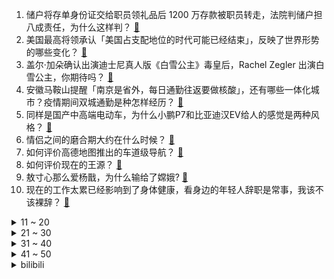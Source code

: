 1. 储户将存单身份证交给职员领礼品后 1200 万存款被职员转走，法院判储户担八成责任，为什么这样判？ [:link:](https://www.zhihu.com/question/496486315)
2. 美国最高将领承认「美国占支配地位的时代可能已经结束」，反映了世界形势的哪些变化？ [:link:](https://www.zhihu.com/question/496569142)
3. 盖尔·加朵确认出演迪士尼真人版《白雪公主》毒皇后，Rachel Zegler 出演白雪公主，你期待吗？ [:link:](https://www.zhihu.com/question/496527648)
4. 安徽马鞍山提醒「南京是省外，每日通勤往返要做核酸」，还有哪些一体化城市？疫情期间双城通勤是种怎样经历？ [:link:](https://www.zhihu.com/question/496755865)
5. 同样是国产中高端电动车，为什么小鹏P7和比亚迪汉EV给人的感觉是两种风格？ [:link:](https://www.zhihu.com/question/486811480)
6. 情侣之间的磨合期大约在什么时候？ [:link:](https://www.zhihu.com/question/63472588)
7. 如何评价高德地图推出的车道级导航？ [:link:](https://www.zhihu.com/question/495687337)
8. 如何评价现在的王源？ [:link:](https://www.zhihu.com/question/338091436)
9. 敖寸心那么爱杨戬，为什么输给了嫦娥? [:link:](https://www.zhihu.com/question/407411384)
10. 现在的工作太累已经影响到了身体健康，看身边的年轻人辞职是常事，我该不该裸辞？ [:link:](https://www.zhihu.com/question/496688420)
<details>
<summary>11 ~ 20</summary>

11. 我想自学 2~3 年英语，再通过笔译挣钱。这条路靠谱吗？ [:link:](https://www.zhihu.com/question/35115182)
12. 长痘痘的时候要挤掉吗？还是等它自己消掉？ [:link:](https://www.zhihu.com/question/355563541)
13. 怎么看待《欢乐颂》结局樊胜美和王柏川因为房产证写谁名字分手？ [:link:](https://www.zhihu.com/question/60332816)
14. 如何看待 14 年后周杰伦电影《不能说的秘密》评分终于到了 8 分？它值得吗？ [:link:](https://www.zhihu.com/question/496475973)
15. 哪些道理是你离婚后才明白的? [:link:](https://www.zhihu.com/question/265158687)
16. 父母把生活中面临的各种压力告诉孩子，这种行为是对还是错呢？ [:link:](https://www.zhihu.com/question/496724173)
17. 可不可以分享一些很遗憾的文案? [:link:](https://www.zhihu.com/question/488378164)
18. 在减肥过程中什么的食物最抗饿？ [:link:](https://www.zhihu.com/question/447418223)
19. 2021 年双十一装机配置有哪些推荐？ [:link:](https://www.zhihu.com/question/491830760)
20. 有没有什么中世纪背景的小说啊? [:link:](https://www.zhihu.com/question/485110243)
</details>
<details>
<summary>21 ~ 30</summary>

21. 你听过最暖心的故事是? [:link:](https://www.zhihu.com/question/31269404)
22. 如何看待男子心肺复苏压断老太 12 根肋骨遭索赔，二审维持原判，法院驳回老太诉讼？ [:link:](https://www.zhihu.com/question/496658885)
23. 《午夜凶铃》系列电影讲的到底是什么故事？ [:link:](https://www.zhihu.com/question/35792826)
24. 怎样让自己不懦弱？ [:link:](https://www.zhihu.com/question/477371572)
25. 觉得在婚姻里很幸福的，老公是怎么样的? [:link:](https://www.zhihu.com/question/487699743)
26. 有哪些听到就会很心动的句子？ [:link:](https://www.zhihu.com/question/484088753)
27. 海尔创始人张瑞敏辞任董事局主席，受邀担任名誉主席，如何评价他掌舵海尔的业绩？海尔未来的发展前景如何？ [:link:](https://www.zhihu.com/question/496780463)
28. 做了四年客服现在转运营助理，想知道运营助理应该做哪些？ [:link:](https://www.zhihu.com/question/58707547)
29. 如何看待永州女婴吃泔水与流浪狗同住？官方回应「小孩暂由民政局福利院抚养」，还有更好的解决办法吗？ [:link:](https://www.zhihu.com/question/496482821)
30. 美国一二战老兵新冠并发症去世后捐出遗体，却被直播解剖且对外售票，如何看待此事？ [:link:](https://www.zhihu.com/question/496639149)
</details>
<details>
<summary>31 ~ 40</summary>

31. 如何看待深圳中学 00 后学霸全英文对话诺奖得主彭罗斯？ [:link:](https://www.zhihu.com/question/496518583)
32. 「全国性寒潮」来袭，多地降温超过 10 度，秋裤销售高峰提前，对待降温你都做了哪些准备？ [:link:](https://www.zhihu.com/question/496781186)
33. 男生对什么类型的女生最容易来感觉? [:link:](https://www.zhihu.com/question/331040438)
34. 小伙连续熬夜加班致急性脑梗死，每天只睡3-4个小时，脑中风离年轻人遥远吗？ [:link:](https://www.zhihu.com/question/496136212)
35. 2021 福布斯中国内地富豪榜发布，农夫山泉董事长钟睒睒登顶，张一鸣第二马云第五，显示出哪些行业趋势？ [:link:](https://www.zhihu.com/question/496513398)
36. 《漠河舞厅》为什么突然火了？原型是谁？背后隐藏着怎样的故事？ [:link:](https://www.zhihu.com/question/496196976)
37. 电竞成亚运会正式项目，杭州亚运会设英雄联盟、王者荣耀等 8 个电竞项目，会有哪些看点？ [:link:](https://www.zhihu.com/question/496831601)
38. 「同一个老师教出的孩子，差距不在学校，在家庭」孩子老师说的对吗？ [:link:](https://www.zhihu.com/question/495021257)
39. 你们最近有听到过什么好笑的段子吗？ [:link:](https://www.zhihu.com/question/493223137)
40. 为什么人们会将房子和安全感联系在一起？ [:link:](https://www.zhihu.com/question/496366946)
</details>
<details>
<summary>41 ~ 50</summary>

41. 科学研究的最终目标和目的是什么？ [:link:](https://www.zhihu.com/question/19897012)
42. 想参加 23 年跨专业考研，应该怎么开始呢？ [:link:](https://www.zhihu.com/question/496515781)
43. 哪些机械键盘闭眼也可以入坑？ [:link:](https://www.zhihu.com/question/380566492)
44. 戴表的目的到底是什么? [:link:](https://www.zhihu.com/question/494578214)
45. 如果只考虑颜值，你最喜欢哪个动漫女角色？为什么？ [:link:](https://www.zhihu.com/question/490353604)
46. 如何评价电影《不老奇事》? [:link:](https://www.zhihu.com/question/320013583)
47. 有没有适合姐妹聚会的文案？ [:link:](https://www.zhihu.com/question/472963716)
48. 都快 2022 年了，你们公司还有哪些落后的办公方式？ [:link:](https://www.zhihu.com/question/496501131)
49. 散户可以不盯盘吗？ [:link:](https://www.zhihu.com/question/345415094)
50. 害怕成为笨蛋怎么办？ [:link:](https://www.zhihu.com/question/496457049)
</details><details>
<summary>bilibili</summary>

1. 5G，华为，土耳其——我花了两个月，搞懂了5G背后的秘密 [:link:](//www.bilibili.com/video/BV1fq4y1g7hq)
2. 终于结束了，这些丧心病狂的挑战！ [:link:](//www.bilibili.com/video/BV1AT4y1d7bC)
3. 社交牛症被当场摧毁！在这个南方街头吃早餐，竟然当场失业了… [:link:](//www.bilibili.com/video/BV1gr4y1C761)
4. 【时代少年团】潮起中国非遗焕新夜《朱雀》舞台 [:link:](//www.bilibili.com/video/BV13P4y1j7SL)
5. 班长的坟墓！却是孬兵的天堂？《士兵突击》P2 [:link:](//www.bilibili.com/video/BV13h411t78v)
6. 一起“造造造” （3） [:link:](//www.bilibili.com/video/BV1WQ4y1S7TZ)
7. #刘宇的一天# 欢迎沉浸式体验我的一天 [:link:](//www.bilibili.com/video/BV1WP4y1j7nr)
8. “绝地求生隐身挂”【BUG快乐阴人流#4】 [:link:](//www.bilibili.com/video/BV1iP4y1L729)
9. 靠谱盘点141:杀尺帝！EDG送走GEN挺进决赛，DK！下个就是你！ [:link:](//www.bilibili.com/video/BV1p44y1i7cb)
10. 火焰切割机应该怎么用？【硬核狠人14】 [:link:](//www.bilibili.com/video/BV1pP4y1j7Lq)
<details>
<summary>11 ~ 20</summary>

11. 关于胡桃堂主很喜欢换装的事 [:link:](//www.bilibili.com/video/BV1vr4y117vQ)
12. 耗时6个月终于完成!中国女性历史编年表 |上古时期——辛亥革命 [:link:](//www.bilibili.com/video/BV1oS4y1R79j)
13. 袁隆平的猫还在等他回家 [:link:](//www.bilibili.com/video/BV15g411K7Hh)
14. 卧槽！我蚌埠住了！全是名场面！ [:link:](//www.bilibili.com/video/BV1Tb4y187Bj)
15. 根本赢不了，EDG听不懂 [:link:](//www.bilibili.com/video/BV1Wq4y1r77g)
16. 2018年亚运会英雄联盟决赛视频 [:link:](//www.bilibili.com/video/BV1HR4y1E7xz)
17. 请选出图中的工藤新一（单选）【阅片无数Ⅱ 25】 [:link:](//www.bilibili.com/video/BV1Gg411K7L9)
18. 看完10月新番，谢谢，我全家泪腺炸了！【泛式】 [:link:](//www.bilibili.com/video/BV1mu411o7wd)
19. “强加于他人的善意，和恶意有什么区别呢”｜无法超越的动漫台词 [:link:](//www.bilibili.com/video/BV1Fr4y1C7DK)
20. 解禁军歌！《一定要把胜利的旗帜插到台湾》 [:link:](//www.bilibili.com/video/BV1H3411k7dw)
</details>
<details>
<summary>21 ~ 30</summary>

21. 笑死！这2元的童年回忆根本吃不完！！！ [:link:](//www.bilibili.com/video/BV183411k7zT)
22. 我上学期间遇到过的奇怪老师 [:link:](//www.bilibili.com/video/BV1p3411k7uh)
23. 图灵奖得主约翰•霍普克罗夫特：中国高校过于看重国际声望，应更关注本科教学质量 [:link:](//www.bilibili.com/video/BV1GF411a7yB)
24. 当你用九十年代的画风打开原神 [:link:](//www.bilibili.com/video/BV15P4y1j7SF)
25. 我和死党的晚年生活be like： [:link:](//www.bilibili.com/video/BV1fR4y177FP)
26. 东北不能失去酸菜！ [:link:](//www.bilibili.com/video/BV1eu411o745)
27. 【基德】B站网友把顶尖科学家问的哑口无言 史上最无语科学论坛！ [:link:](//www.bilibili.com/video/BV1Jh411t7yt)
28. 火柴人 VS 我的世界系列 第二十六集 地下的守护者 [:link:](//www.bilibili.com/video/BV1Y34y1o7QM)
29. “全世界都在说中国话” [:link:](//www.bilibili.com/video/BV1vL411375E)
30. 【龚俊】东问西答挑战！输赢我来拿捏！ [:link:](//www.bilibili.com/video/BV1cQ4y1B7o5)
</details>
<details>
<summary>31 ~ 40</summary>

31. 又解锁了一个土豆新吃法！我真太喜欢了 [:link:](//www.bilibili.com/video/BV1sL41137jN)
32. 《身临其境》的撞车体验 [:link:](//www.bilibili.com/video/BV1FR4y1E7kg)
33. 剧TOP：前奏一响泪流满面！经典热血动画《灌篮高手》（第一回） [:link:](//www.bilibili.com/video/BV1Gq4y1V7DR)
34. 15元重庆街头体验7荤15素自助，大锅红烧肉、麻辣水煮鱼、大鸡腿随便吃 [:link:](//www.bilibili.com/video/BV1mS4y1R7du)
35. 直播卖货已经这么内卷了吗哈哈哈哈 [:link:](//www.bilibili.com/video/BV1vT4y1d7FN)
36. 诈骗天堂,水牢,剁指,黄金万两,缅北到底有多黑暗？【牛顿】 [:link:](//www.bilibili.com/video/BV1U3411k7xr)
37. 想想还后怕 它们真的救了我爸爸一命！ [:link:](//www.bilibili.com/video/BV1db4y1b7c5)
38. “这是一个审核了五年的鬼畜视频” [:link:](//www.bilibili.com/video/BV1xf4y1u7UB)
39. 给狸花猫装上摄像头，看看它天天都去哪了（2） [:link:](//www.bilibili.com/video/BV1bQ4y1S7gW)
40. 卫衣上的绳子是这样系的 [:link:](//www.bilibili.com/video/BV1aQ4y1S7yc)
</details>
<details>
<summary>41 ~ 50</summary>

41. 《面试天花板》 [:link:](//www.bilibili.com/video/BV1TL4y1q7KP)
42. 应急包里应该放些什么？ [:link:](//www.bilibili.com/video/BV1hL4y1q779)
43. 侄子作业负担太重，好心的舅舅帮他把答案撕了。【魔鬼舅舅 03】 [:link:](//www.bilibili.com/video/BV1gb4y18764)
44. 【崩坏3】青空的约定（声优原创曲） [:link:](//www.bilibili.com/video/BV1yQ4y1q74w)
45. 3000块钱的花胶，胀发三天，做一只花胶鸡。审核看了都不舍得发出来。 [:link:](//www.bilibili.com/video/BV1nQ4y1S7GB)
46. 那一刻，他成神了 [:link:](//www.bilibili.com/video/BV1744y1i7MF)
47. 分尸、构陷、暗网、虐杀，每集一个大高潮，这剧是要逆天！悬疑犯罪剧《逆局》第一期 [:link:](//www.bilibili.com/video/BV1d3411k7mz)
48. DK并非不可战胜！上百个录像分析DK的运营细节 [:link:](//www.bilibili.com/video/BV13q4y1V7Lg)
49. 东风公司双11预售开始啦！还等什么，冲冲冲！ [:link:](//www.bilibili.com/video/BV1TU4y1g7DJ)
50. 「恋爱循环」秦腔陕西话版 · 一秒整活带你梦回长安 [:link:](//www.bilibili.com/video/BV1VR4y1E72X)
</details>
<details>
<summary>51 ~ 60</summary>

51. 为EDG应援！如果EDG夺冠了我就…！！！ [:link:](//www.bilibili.com/video/BV1jT4y1d7Je)
52. 在纽约扮中国鬼 上了纽约新闻 登了美国报纸 [:link:](//www.bilibili.com/video/BV1vu411o7gA)
53. 这英特尔12代CPU有点强啊！ [:link:](//www.bilibili.com/video/BV1mS4y1R7k4)
54. 用红柳烤串真的会更好吃吗，小伙买了一捆红柳，准备退休卖烤串 [:link:](//www.bilibili.com/video/BV13L411375k)
55. 当我作死在电脑上下载了p2p下崽器后 [:link:](//www.bilibili.com/video/BV1Wv411T77m)
56. 嘴唇干？开裂？怒花4万，我居然测到了没啥用的唇膏！【老爸评测】 [:link:](//www.bilibili.com/video/BV1zQ4y1S71f)
57. 【嘉然】⚠️心动警告⚠️《YOU&IDOL》，击中你的心！！ [:link:](//www.bilibili.com/video/BV1134y1o7hi)
58. 房车刚停在草原上，就遇到当地牧民上前来查看 [:link:](//www.bilibili.com/video/BV1Yv411T7k6)
59. 深夜便利店干饭,老朋友辞职,我玉玉了没什么胃口~美食探店/无广试吃员 [:link:](//www.bilibili.com/video/BV1jL41137Eu)
60. 吃早餐，出门健身，干净又健康！ [:link:](//www.bilibili.com/video/BV1Kb4y1872W)
</details>
<details>
<summary>61 ~ 70</summary>

61. 华农兄弟：脐橙采摘，打包，装车，差不多全村的人都来帮忙了 [:link:](//www.bilibili.com/video/BV1UL4y1i7SL)
62. (4K画质)hanser个人演唱会《海上油菜花》 [:link:](//www.bilibili.com/video/BV1Bq4y1r7bn)
63. 【S11】原神哥Beryl的独特理解！从数据来看辅助位！解析DK强大之秘！EDG想要破局，理解必须跟上！ [:link:](//www.bilibili.com/video/BV1Su411o7kr)
64. 我终于摆脱了杀马特！！！ [:link:](//www.bilibili.com/video/BV1Cv411T7fx)
65. 一线之间 [:link:](//www.bilibili.com/video/BV1qb4y1b7Hh)
66. 我养你长大，你陪我出嫁~ [:link:](//www.bilibili.com/video/BV1834y1o7fG)
67. 若有战召必回 [:link:](//www.bilibili.com/video/BV11h411877A)
68. 美加带头开设“安全吸毒中心”，友邦惊诧！ [:link:](//www.bilibili.com/video/BV1qv411T7SW)
69. 让你的手机放个烟花，看看是人工智能还是人工智障…… [:link:](//www.bilibili.com/video/BV1r44y1i7Pt)
70. 刻在90后DNA里的34首大串烧！你能从头唱到尾吗？ [:link:](//www.bilibili.com/video/BV1zq4y1r7Sd)
</details>
<details>
<summary>71 ~ 80</summary>

71. 焯 鬼 论 战 [:link:](//www.bilibili.com/video/BV1ER4y1E7Ez)
72. 电磁弹射！003型航母来了 [:link:](//www.bilibili.com/video/BV1Mh411t7a6)
73. 我来自地狱猫咖！你会嫌弃我吗？ [:link:](//www.bilibili.com/video/BV1sQ4y1S7u1)
74. 这才是牛肉的最高境界！先喝汤再吃肉，米饭至少三碗起！ [:link:](//www.bilibili.com/video/BV1Ub4y1b7UB)
75. 柴米油盐的生活有人想逃离，也有人很珍惜… [:link:](//www.bilibili.com/video/BV1BQ4y1S7KB)
76. “遺憾的是我們連合照都沒有” [:link:](//www.bilibili.com/video/BV15q4y1r7R1)
77. 【暴走大事件第八季】20 唐马儒自曝羞耻爱好，铁柱再打假偶遇杰哥（红） [:link:](//www.bilibili.com/video/BV1p34y1o7jF)
78. 【原神】胡 桃 复 刻 现 状 ！ [:link:](//www.bilibili.com/video/BV1zq4y1r7wY)
79. 《 起 床 啦 ！ 》 [:link:](//www.bilibili.com/video/BV1Yv411T74R)
80. 扒丑闻、裸照威胁！政客间的厮杀竟然这么刺激？美国政坛大戏《纸牌屋》第11期 [:link:](//www.bilibili.com/video/BV18q4y1r7PY)
</details>
<details>
<summary>81 ~ 90</summary>

81. 全网首发！能躺着玩电脑的电竞舱开箱实测 [:link:](//www.bilibili.com/video/BV1CU4y1u7kr)
82. 【原神】狼王：？你这胡桃保真吗，听着不对啊！！ [:link:](//www.bilibili.com/video/BV1Xu411o71Z)
83. 《五子棋三步必胜下法》 [:link:](//www.bilibili.com/video/BV1tr4y1C7rr)
84. 关于给猫去爪！！！不管别人怎么质疑，我们的爱只增不减 [:link:](//www.bilibili.com/video/BV1Gb4y187D4)
85. 《浪漫主义》 [:link:](//www.bilibili.com/video/BV1KT4y1d7FH)
86. 拍24小时湿厕纸挑战  意外捡到奄奄一息的小猫咪！ [:link:](//www.bilibili.com/video/BV1qb4y1b7u8)
87. 985本科，却是全场学历最低 | 大厂面试吐槽 [:link:](//www.bilibili.com/video/BV1VF411a7pr)
88. 胡桃：我的痛楚你们懂吗？ [:link:](//www.bilibili.com/video/BV1wQ4y1B7Xw)
89. 螳螂爱好者一定得看看这本书，相当靠谱 [:link:](//www.bilibili.com/video/BV1dQ4y1q7gA)
90. “为什么会变成这样？”“没什么，爆炸时我挡在群众前面” [:link:](//www.bilibili.com/video/BV1HQ4y1S7n9)
</details>
<details>
<summary>91 ~ 100</summary>

91. 【电竞星快报】既然来都来了，那不如...上去看看吧！（第三季40期） [:link:](//www.bilibili.com/video/BV1B3411k7sn)
92. 嘿，兄弟！我们好久不见你在哪里？ [:link:](//www.bilibili.com/video/BV1LT4y1d7KH)
93. 百合婚恋、全民K歌极速版等38款违规App，被通报！ [:link:](//www.bilibili.com/video/BV15q4y1r7ya)
94. 为EDG应援！决赛加油！！！ [:link:](//www.bilibili.com/video/BV1dq4y1g7S2)
95. 偶尔御一下也没关系吧⭐Hot Issue [:link:](//www.bilibili.com/video/BV18r4y1C7Lp)
96. 在游戏里教育孩子比现实里还难，不怕失败可以重开！ [:link:](//www.bilibili.com/video/BV1Ru411o7b6)
97. 【高燃预警】三分钟用五种兵器夺走你的硬币！ [:link:](//www.bilibili.com/video/BV1MP4y1j7Ld)
98. 急！微胖大胸一定要试试这些衣服！ [:link:](//www.bilibili.com/video/BV1y3411k72b)
99. 我慌了！女友要cos英雄联盟萨勒芬妮？会翻车吗！ [:link:](//www.bilibili.com/video/BV1TS4y1d7VM)
100. 纸：你没有手机吗？ [:link:](//www.bilibili.com/video/BV1aF411a7R6)
</details></details>